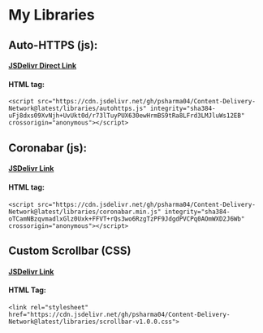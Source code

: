 # My Libraries

## Auto-HTTPS (js):
#### [JSDelivr Direct Link](https://cdn.jsdelivr.net/gh/psharma04/Content-Delivery-Network@latest/libraries/autohttps.js)
#### HTML tag: 
`<script src="https://cdn.jsdelivr.net/gh/psharma04/Content-Delivery-Network@latest/libraries/autohttps.js" integrity="sha384-uFj8dxs09XvNjh+UvUkt0d/r73lTuyPUX630ewHrmBS9tRa8LFrd3LMJluWs12EB" crossorigin="anonymous"></script>`

## Coronabar (js):
#### [JSDelivr Link](https://cdn.jsdelivr.net/gh/psharma04/Content-Delivery-Network@latest/libraries/coronabar.min.js)
#### HTML tag: 
`<script src="https://cdn.jsdelivr.net/gh/psharma04/Content-Delivery-Network@latest/libraries/coronabar.min.js" integrity="sha384-oTCamNBzqvmadlxGlz0Uxk+FFVT+rQs3wo6RzgTzPF9JdgdPVCPq0AOmWXD2J6Wb" crossorigin="anonymous"></script>`

## Custom Scrollbar (CSS)
#### [JSDelivr Link](https://cdn.jsdelivr.net/gh/psharma04/Content-Delivery-Network@latest/libraries/scrollbar-v1.0.0.css)
#### HTML Tag: 
`<link rel="stylesheet" href="https://cdn.jsdelivr.net/gh/psharma04/Content-Delivery-Network@latest/libraries/scrollbar-v1.0.0.css">`
